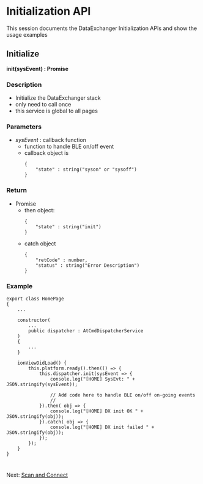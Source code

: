 # Initialization API
This session documents the DataExchanger Initialization APIs and show the usage examples

## Initialize
**init(sysEvent) : Promise**
### Description
* Initialize the DataExchanger stack
* only need to call once
* this service is global to all pages
### Parameters
* *sysEvent* : callback function
    * function to handle BLE on/off event
    * callback object is
        ```
        {
            "state" : string("syson" or "sysoff")
        }
        ```
### Return
* Promise
    * then object:
        ```
        {
            "state" : string("init")
        }
        ```
    * catch object
        ```
        {
            "retCode" : number,
            "status" : string("Error Description")
        }
        ```
### Example
```
export class HomePage 
{
    ...

    constructor(
        ...
        public dispatcher : AtCmdDispatcherService
    ) 
    {
        ...
    }

    ionViewDidLoad() {
        this.platform.ready().then(() => {
            this.dispatcher.init(sysEvent => {
                console.log("[HOME] SysEvt: " + JSON.stringify(sysEvent));  
                
                // Add code here to handle BLE on/off on-going events
                //
            }).then( obj => {
                console.log("[HOME] DX init OK " + JSON.stringify(obj));
            }).catch( obj => {
                console.log("[HOME] DX init failed " + JSON.stringify(obj));
            });
        });
    }
}
```

#
Next: [Scan and Connect](https://github.com/GT-tronics/ionic3-dx-stack/blob/master/docs/api-scan-connect.md)
